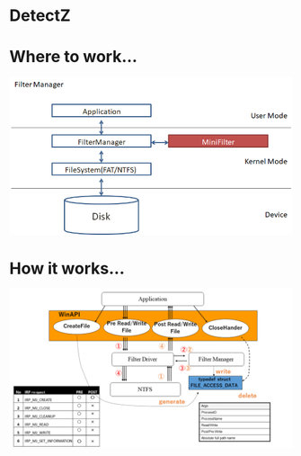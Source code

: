 # DetectZ

# Where to work...

<img src="filterManager.png">

# How it works...

<img src="detectZ1.png">
